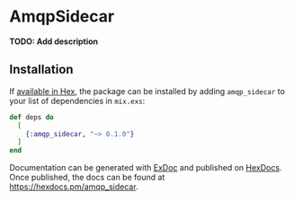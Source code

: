 # AmqpSidecar

**TODO: Add description**

## Installation

If [available in Hex](https://hex.pm/docs/publish), the package can be installed
by adding `amqp_sidecar` to your list of dependencies in `mix.exs`:

```elixir
def deps do
  [
    {:amqp_sidecar, "~> 0.1.0"}
  ]
end
```

Documentation can be generated with [ExDoc](https://github.com/elixir-lang/ex_doc)
and published on [HexDocs](https://hexdocs.pm). Once published, the docs can
be found at <https://hexdocs.pm/amqp_sidecar>.

